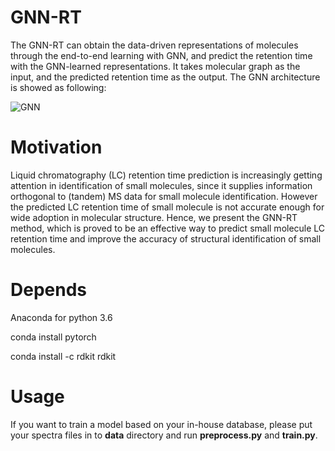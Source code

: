 # GNN-RT

The GNN-RT can obtain the data-driven representations of molecules through the end-to-end learning with GNN, and predict the retention time with the GNN-learned representations. It takes molecular graph as the input, and the predicted retention time as the output. The GNN architecture is showed as following:

![GNN](https://github.com/Qiong-Yang/GNN-RT/blob/master/support/figure.png)

# Motivation

Liquid chromatography (LC) retention time prediction is increasingly getting attention in identification of small molecules, since it supplies information orthogonal to (tandem) MS data for small molecule identification. However the predicted LC retention time of small molecule is not accurate enough for wide adoption in molecular structure.  Hence, we present the GNN-RT method, which is proved to be an effective way to predict small molecule LC  retention time  and improve the accuracy of structural identification of small molecules.

# Depends

Anaconda for python 3.6                      

conda install pytorch

conda install -c rdkit rdkit



# Usage

If you want to train a model based on your in-house database, please put your spectra files in to **data** directory and run **preprocess.py** and  **train.py**.